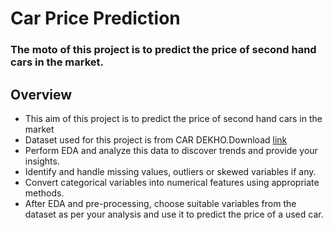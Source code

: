 # Car Price Prediction
### The moto of this project is to predict the price of second hand cars in the market.

## Overview
- This aim of this project is to predict the price of second hand cars in the market
- Dataset used for this project is from CAR DEKHO.Download [link](https://www.kaggle.com/datasets/nehalbirla/vehicle-dataset-from-cardekho)
- Perform EDA and analyze this data to discover trends and provide your insights.
- Identify and handle missing values, outliers or skewed variables if any. 
- Convert categorical variables into numerical features using appropriate methods. 
- After EDA and pre-processing, choose suitable variables from the dataset as per your analysis and use it to predict the price of a used car.


